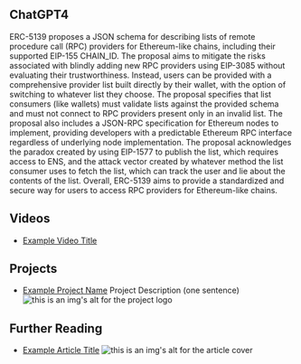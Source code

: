 ## ChatGPT4

ERC-5139 proposes a JSON schema for describing lists of remote procedure call (RPC) providers for Ethereum-like chains, including their supported EIP-155 CHAIN_ID. The proposal aims to mitigate the risks associated with blindly adding new RPC providers using EIP-3085 without evaluating their trustworthiness. Instead, users can be provided with a comprehensive provider list built directly by their wallet, with the option of switching to whatever list they choose. The proposal specifies that list consumers (like wallets) must validate lists against the provided schema and must not connect to RPC providers present only in an invalid list. The proposal also includes a JSON-RPC specification for Ethereum nodes to implement, providing developers with a predictable Ethereum RPC interface regardless of underlying node implementation. The proposal acknowledges the paradox created by using EIP-1577 to publish the list, which requires access to ENS, and the attack vector created by whatever method the list consumer uses to fetch the list, which can track the user and lie about the contents of the list. Overall, ERC-5139 aims to provide a standardized and secure way for users to access RPC providers for Ethereum-like chains.

## Videos

- [Example Video Title](https://www.youtube.com/watch?v=TDGq4aeevgY)

## Projects

- [Example Project Name](https://xxxx.xxx/xxxxx) Project Description (one sentence) ![this is an img's alt for the project logo](https://xxxx.xxx/project-logo.xxx)

## Further Reading

- [Example Article Title](https://xxxx.xxx/xxxxx) ![this is an img's alt for the article cover](https://xxxx.xxx/article-cover.xxx)
